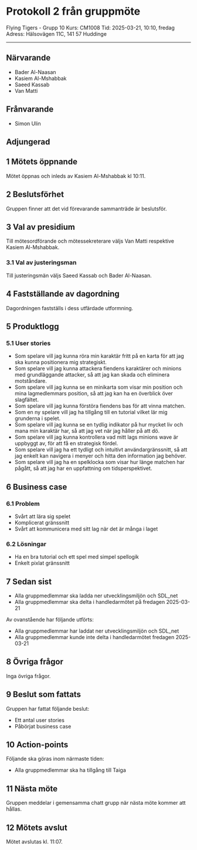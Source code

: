 # Protokoll 2 från gruppmöte

Flying Tigers - Grupp 10
Kurs: CM1008
Tid: 2025-03-21, 10:10, fredag
Adress: Hälsovägen 11C, 141 57 Huddinge

---

## Närvarande

- Bader Al-Naasan
- Kasiem Al-Mshabbak
- Saeed Kassab
- Van Matti

## Frånvarande

- Simon Ulin

## Adjungerad

## 1 Mötets öppnande

Mötet öppnas och inleds av Kasiem Al-Mshabbak kl 10:11.

## 2 Beslutsförhet

Gruppen finner att det vid förevarande sammanträde är beslutsför.

## 3 Val av presidium

Till mötesordförande och mötessekreterare väljs Van Matti respektive Kasiem Al-Mshabbak.

### 3.1 Val av justeringsman

Till justeringsmän väljs Saeed Kassab och Bader Al-Naasan.

## 4 Fastställande av dagordning

Dagordningen fastställs i dess utfärdade utformning.

## 5 Produktlogg

### 5.1 User stories

- Som spelare vill jag kunna röra min karaktär fritt på en karta för att jag ska kunna positionera mig strategiskt.
- Som spelare vill jag kunna attackera fiendens karaktärer och minions med grundläggande attacker, så att jag kan skada och eliminera motståndare.
- Som spelare vill jag kunna se en minikarta som visar min position och mina lagmedlemmars position, så att jag kan ha en överblick över slagfältet.
- Som spelare vill jag kunna förstöra fiendens bas för att vinna matchen.
- Som en ny spelare vill jag ha tillgång till en tutorial vilket lär mig grunderna i spelet.
- Som spelare vill jag kunna se en tydlig indikator på hur mycket liv och mana min karaktär har, så att jag vet när jag håller på att dö.
- Som spelare vill jag kunna kontrollera vad mitt lags minions wave är uppbyggt av, för att få en strategisk fördel.
- Som spelare vill jag ha ett tydligt och intuitivt användargränssnitt, så att jag enkelt kan navigera i menyer och hitta den information jag behöver.
- Som spelare vill jag ha en spelklocka som visar hur länge matchen har pågått, så att jag har en uppfattning om tidsperspektivet.

## 6 Business case

### 6.1 Problem

- Svårt att lära sig spelet
- Komplicerat gränssnitt
- Svårt att kommunicera med sitt lag när det är många i laget

### 6.2 Lösningar

- Ha en bra tutorial och ett spel med simpel spellogik
- Enkelt pixlat gränssnitt

## 7 Sedan sist

- Alla gruppmedlemmar ska ladda ner utvecklingsmiljön och SDL_net
- Alla gruppmedlemmar ska delta i handledarmötet på fredagen 2025-03-21

Av ovanstående har följande utförts:

- Alla gruppmedlemmar har laddat ner utvecklingsmiljön och SDL_net
- Alla gruppmedlemmar kunde inte delta i handledarmötet fredagen 2025-03-21

## 8 Övriga frågor

Inga övriga frågor.

## 9 Beslut som fattats

Gruppen har fattat följande beslut:

- Ett antal user stories
- Påbörjat business case

## 10 Action-points

Följande ska göras inom närmaste tiden:

- Alla gruppmedlemmar ska ha tillgång till Taiga

## 11 Nästa möte

Gruppen meddelar i gemensamma chatt grupp när nästa möte kommer att hållas.

## 12 Mötets avslut

Mötet avslutas kl. 11:07.
